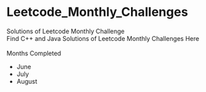 # Leetcode_Monthly_Challenges
Solutions of Leetcode Monthly Challenge <br>
Find C++ and Java Solutions of Leetcode Monthly Challenges Here <br><br>
Months Completed
  - June
  - July
  - August
